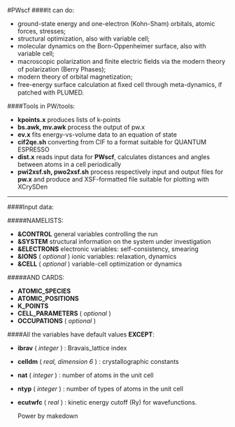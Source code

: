 #PWscf
####It can do:

* ground-state energy and one-electron (Kohn-Sham) orbitals, atomic forces, stresses;
* structural optimization, also with variable cell;
* molecular dynamics on the Born-Oppenheimer surface, also with variable cell;
* macroscopic polarization and ﬁnite electric ﬁelds via the modern theory of polarization (Berry Phases);
* modern theory of orbital magnetization;
* free-energy  surface  calculation  at  ﬁxed cell  through  meta-dynamics,  if  patched  with PLUMED.
 
####Tools in PW/tools:

* **kpoints.x** produces lists of k-points
* **bs.awk, mv.awk** process the output of pw.x
* **ev.x** fits energy-vs-volume data to an equation of state
* **cif2qe.sh** converting from CIF to a format suitable for QUANTUM ESPRESSO
* **dist.x**  reads input data for **PWscf**, calculates distances and angles between atoms in a cell periodically
* **pwi2xsf.sh, pwo2xsf.sh** process respectively input and output files for **pw.x** and produce and XSF-formatted file suitable for plotting with XCrySDen


***

####Input data:

#####NAMELISTS:

* **&CONTROL** general variables controlling the run
* **&SYSTEM** structural  information on the system under investigation
* **&ELECTRONS** electronic variables: self-consistency, smearing
* **&IONS** ( *optional* ) ionic variables: relaxation, dynamics
* **&CELL** ( *optional* ) variable-cell optimization or dynamics

#####AND CARDS:

* **ATOMIC_SPECIES**
* **ATOMIC_POSITIONS**
* **K_POINTS**
* **CELL_PARAMETERS** ( *optional* )
* **OCCUPATIONS** ( *optional* )

####All the variables have default values **EXCEPT**:

* **ibrav** ( *integer* ) : Bravais_lattice index
* **celldm** ( *real, dimension 6* ) : crystallographic constants
* **nat** ( *integer* ) : number of atoms in the unit cell
* **ntyp** ( *integer* ) : number of types of atoms in the unit cell
* **ecutwfc** ( *real* ) : kinetic energy cutoff (Ry) for wavefunctions.  

    Power by makedown
